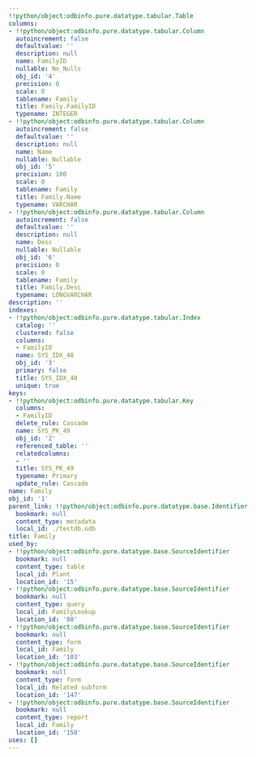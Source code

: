 ```yaml
---
!!python/object:odbinfo.pure.datatype.tabular.Table
columns:
- !!python/object:odbinfo.pure.datatype.tabular.Column
  autoincrement: false
  defaultvalue: ''
  description: null
  name: FamilyID
  nullable: No_Nulls
  obj_id: '4'
  precision: 0
  scale: 0
  tablename: Family
  title: Family.FamilyID
  typename: INTEGER
- !!python/object:odbinfo.pure.datatype.tabular.Column
  autoincrement: false
  defaultvalue: ''
  description: null
  name: Name
  nullable: Nullable
  obj_id: '5'
  precision: 100
  scale: 0
  tablename: Family
  title: Family.Name
  typename: VARCHAR
- !!python/object:odbinfo.pure.datatype.tabular.Column
  autoincrement: false
  defaultvalue: ''
  description: null
  name: Desc
  nullable: Nullable
  obj_id: '6'
  precision: 0
  scale: 0
  tablename: Family
  title: Family.Desc
  typename: LONGVARCHAR
description: ''
indexes:
- !!python/object:odbinfo.pure.datatype.tabular.Index
  catalog: ''
  clustered: false
  columns:
  - FamilyID
  name: SYS_IDX_48
  obj_id: '3'
  primary: false
  title: SYS_IDX_48
  unique: true
keys:
- !!python/object:odbinfo.pure.datatype.tabular.Key
  columns:
  - FamilyID
  delete_rule: Cascade
  name: SYS_PK_49
  obj_id: '2'
  referenced_table: ''
  relatedcolumns:
  - ''
  title: SYS_PK_49
  typename: Primary
  update_rule: Cascade
name: Family
obj_id: '1'
parent_link: !!python/object:odbinfo.pure.datatype.base.Identifier
  bookmark: null
  content_type: metadata
  local_id: ./testdb.odb
title: Family
used_by:
- !!python/object:odbinfo.pure.datatype.base.SourceIdentifier
  bookmark: null
  content_type: table
  local_id: Plant
  location_id: '15'
- !!python/object:odbinfo.pure.datatype.base.SourceIdentifier
  bookmark: null
  content_type: query
  local_id: FamilyLookup
  location_id: '88'
- !!python/object:odbinfo.pure.datatype.base.SourceIdentifier
  bookmark: null
  content_type: form
  local_id: Family
  location_id: '103'
- !!python/object:odbinfo.pure.datatype.base.SourceIdentifier
  bookmark: null
  content_type: form
  local_id: Related subform
  location_id: '147'
- !!python/object:odbinfo.pure.datatype.base.SourceIdentifier
  bookmark: null
  content_type: report
  local_id: Family
  location_id: '158'
uses: []
---
```

